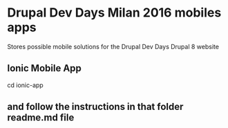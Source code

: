 # Drupal Dev Days Milan 2016 mobiles apps

Stores possible mobile solutions for the Drupal Dev Days Drupal 8 website 

## Ionic Mobile App

cd ionic-app 

## and follow the instructions in that folder readme.md file